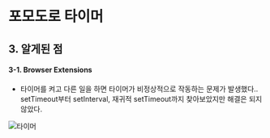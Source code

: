 # 포모도로 타이머

## 3. 알게된 점
#### 3-1. Browser Extensions
- 타이머를 켜고 다른 일을 하면 타이머가 비정상적으로 작동하는 문제가 발생했다.. setTimeout부터 setInterval, 재귀적 setTimeout까지 찾아보았지만 해결은 되지 않았다.


![타이머](https://user-images.githubusercontent.com/70611956/163238332-892bdf34-d845-468d-a6a6-873b2f159ab9.jpg)

